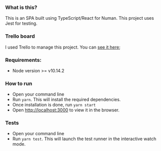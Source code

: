 ### What is this?
This is an SPA built using TypeScript/React for Numan. This project uses Jest for testing.

### Trello board
I used Trello to manage this project. You can [see it here](https://trello.com/b/SxiX0rr3/numan-test);

### Requirements:
- Node version >= v10.14.2

### How to run
- Open your command line
- Run `yarn`. This will install the required dependencies.
- Once installation is done, run `yarn start`
- Open [http://localhost:3000](http://localhost:3000) to view it in the browser.

### Tests
- Open your command line
- Run `yarn test`. This will launch the test runner in the interactive watch mode.
